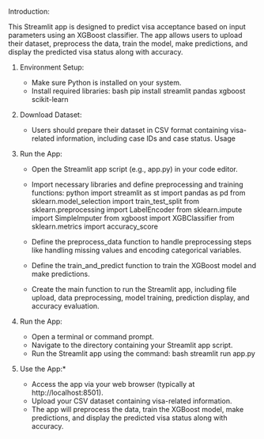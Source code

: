 Introduction:

This Streamlit app is designed to predict visa acceptance based on input parameters using an XGBoost classifier. The app allows users to upload their dataset, preprocess the data, train the model, make predictions, and display the predicted visa status along with accuracy.


1. Environment Setup:
   - Make sure Python is installed on your system.
   - Install required libraries:
     bash
     pip install streamlit pandas xgboost scikit-learn
     

2. Download Dataset:
   - Users should prepare their dataset in CSV format containing visa-related information, including case IDs and case status.
 Usage
1. Run the App:
   - Open the Streamlit app script (e.g., app.py) in your code editor.
   - Import necessary libraries and define preprocessing and training functions:
     python
     import streamlit as st
     import pandas as pd
     from sklearn.model_selection import train_test_split
     from sklearn.preprocessing import LabelEncoder
     from sklearn.impute import SimpleImputer
     from xgboost import XGBClassifier
     from sklearn.metrics import accuracy_score
     
   - Define the preprocess_data function to handle preprocessing steps like handling missing values and encoding categorical variables.
   - Define the train_and_predict function to train the XGBoost model and make predictions.
   - Create the main function to run the Streamlit app, including file upload, data preprocessing, model training, prediction display, and accuracy evaluation.

2. Run the App:
   - Open a terminal or command prompt.
   - Navigate to the directory containing your Streamlit app script.
   - Run the Streamlit app using the command:
     bash
     streamlit run app.py
     

3. Use the App:*
   - Access the app via your web browser (typically at http://localhost:8501).
   - Upload your CSV dataset containing visa-related information.
   - The app will preprocess the data, train the XGBoost model, make predictions, and display the predicted visa status along with accuracy.
